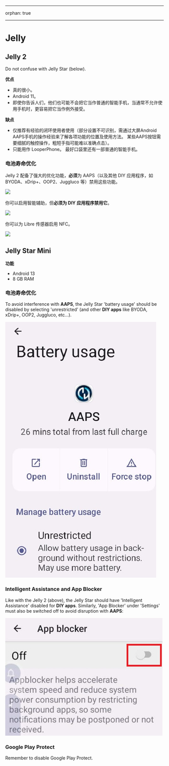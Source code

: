 * * *

orphan: true

* * *

# Jelly

## Jelly 2

Do not confuse with Jelly Star (below).

**优点**

* 真的很小。
* Android 11。
* 即使你告诉人们，他们也可能不会把它当作普通的智能手机，当通常不允许使用手机时，更容易把它当作例外接受。

**缺点**

* 仅推荐有经验的闭环使用者使用（部分设置不可识别，需通过大屏Android AAPS手机的操作经验来了解各项功能的位置及使用方法。 某些AAPS按钮需要细腻的触控操作，粗短手指可能难以准确点击）。
* 只能用作 LooperPhone。 最好口袋里还有一部普通的智能手机。 

### 电池寿命优化

Jelly 2 配备了强大的优化功能，**必须**为 AAPS（以及其他 DIY 应用程序，如 BYODA、xDrip+、OOP2、Juggluco 等）禁用这些功能。

![](../images/Jelly_Settings1.png)

你可以启用智能辅助，但**必须为 DIY 应用程序禁用它**。

![](../images/Jelly_Settings2.png)

你可以为 Libre 传感器启用 NFC。

![](../images/Jelly_Settings3.png)

## Jelly Star Mini

**功能**

* Android 13
* 8 GB RAM

### 电池寿命优化

To avoid interference with **AAPS**, the Jelly Star 'battery usage' should be disabled by selecting 'unrestricted' (and other **DIY apps** like BYODA, xDrip+, OOP2, Juggluco, etc...).

![Jelly_BatterY_1ACA756A-2EC4-4623-B8C4-2CEB9D230A93](../images/JellyStarMini1.jpg)

### Intelligent Assistance and App Blocker

Like with the Jelly 2 (above), the Jelly Star should have 'Intelligent Assistance' disabled for **DIY apps**. Similarly, 'App Blocker' under 'Settings' must also be switched off to avoid disruption with **AAPS**:

![App Blocker Screenshot 2025-08-03 213400](../images/JellyStarMini2.jpg)

### Google Play Protect

Remember to disable Google Play Protect.